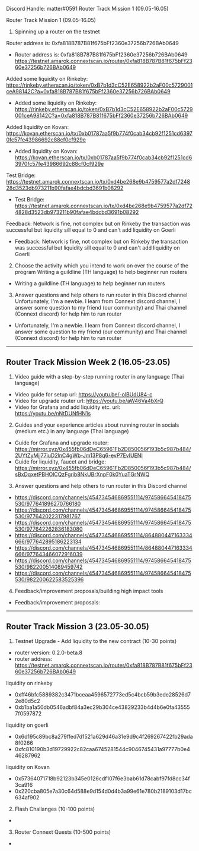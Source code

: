Discord Handle: matter#0591
Router Track Mission 1 (09.05-16.05)


Router Track Mission 1 (09.05-16.05)

1. Spinning up a router on the testnet

Router address is: 0xfa818B787B81f675bFf2360e37256b726BAb0649
- Router address is: 0xfa818B787B81f675bFf2360e37256b726BAb0649
https://testnet.amarok.connextscan.io/router/0xfa818B787B81f675bFf2360e37256b726BAb0649

Added some liquidity on Rinkeby: https://rinkeby.etherscan.io/token/0xB7b1d3cC52E658922b2aF00c5729001ceA98142C?a=0xfa818B787B81f675bFf2360e37256b726BAb0649
- Added some liquidity on Rinkeby: https://rinkeby.etherscan.io/token/0xB7b1d3cC52E658922b2aF00c5729001ceA98142C?a=0xfa818B787B81f675bFf2360e37256b726BAb0649

Added liquidity on Kovan: https://kovan.etherscan.io/tx/0xb01787aa5f9b774f0cab34cb92f1251cd63970fc57fe43986692c88cf0cf929e
- Added liquidity on Kovan: https://kovan.etherscan.io/tx/0xb01787aa5f9b774f0cab34cb92f1251cd63970fc57fe43986692c88cf0cf929e

Test Bridge: https://testnet.amarok.connextscan.io/tx/0xd4be268e9b4759577a2df724828d3523db973211b90fafae4bdcbd3691b08292
- Test Bridge: https://testnet.amarok.connextscan.io/tx/0xd4be268e9b4759577a2df724828d3523db973211b90fafae4bdcbd3691b08292

Feedback: Network is fine, not complex but on Rinkeby the transaction was successful but liquidity sill equal to 0 and can't add liquidity on Goerli 
- Feedback: Network is fine, not complex but on Rinkeby the transaction was successful but liquidity sill equal to 0 and can't add liquidity on Goerli 


2. Choose the activity which you intend to work on over the course of the program
Writing a guildline (TH language) to help beginner run routers
- Writing a guildline (TH language) to help beginner run routers


3. Answer questions and help others to run router in this Discord channel 
Unfortunately, I'm a newbie. I learn from Connext discord channel, I answer some question to my friend (our community) and Thai channel (Connext discord) for help him to run router 
- Unfortunately, I'm a newbie. I learn from Connext discord channel, I answer some question to my friend (our community) and Thai channel (Connext discord) for help him to run router 

---

## Router Track Mission Week 2 (16.05-23.05)

1) Video guide with a step-by-step running router in any language
(Thai language)
- Video guide for setup url: https://youtu.be/-olBUdU84-c
- Video for upgrade router url: https://youtu.be/aW46Va4bXrQ
- Video for Grafana and add liquidity etc. url: https://youtu.be/nNtDUNfHN1s

2) Guides and your experience articles about running router in socials (medium etc.) in any language
(Thai language)
- Guide for Grafana and upgrade router: https://mirror.xyz/0x455fb06dDeC65961Fb2D850056f193b5c987b484/2UYtZyMjj77iuD2lnC4gWb-Jm13P8q6-evP7EvIUENI
- Guide for liquidity, faucet and bridge: https://mirror.xyz/0x455fb06dDeC65961Fb2D850056f193b5c987b484/sBxDqxetPBHOlCQzFgrib8NkUBrXnpF0k0YuaTGrNWQ


3) Answer questions and help others to run router in this Discord channel
- https://discord.com/channels/454734546869551114/974586645418475530/977641896270766180
- https://discord.com/channels/454734546869551114/974586645418475530/977642022317981767
- https://discord.com/channels/454734546869551114/974586645418475530/977642262836183080
- https://discord.com/channels/454734546869551114/864880447163334666/977642895186223134
- https://discord.com/channels/454734546869551114/864880447163334666/977643466072916039
- https://discord.com/channels/454734546869551114/974586645418475530/982200514089459742
- https://discord.com/channels/454734546869551114/974586645418475530/982200622583525396


4) Feedback/improvement proposals/building high impact tools
- Feedback/improvement proposals: 


---

## Router Track Mission 3 (23.05-30.05)

1) Testnet Upgrade - Add liquidity to the new contract (10-30 points)
- router version: 0.2.0-beta.8 
- router address: https://testnet.amarok.connextscan.io/router/0xfa818B787B81f675bFf2360e37256b726BAb0649

liquidity on rinkeby
- 0xff46bfc5889382c3471bceaa4596572773ed5c4bcb59b3ede28526d72e80d5c2
- 0xb1ba1a50db0546adbf84a3ec29b304ce43829233b4d4b6e0fa435557f0597872

liquidity on goerli
- 0x6d195c89bc8a279ffed7d1521a629d46a31e9d9c4f269267422fb29ada8f0266
- 0xfc810190b3d19729922c82caa6745281544c9046745431a97777b0e446287962

liquidity on Kovan
- 0x57364071718b92123b345e0126cdf107f6e3bab61d78cabf97fd8cc34f3ca916
- 0x220cba805e7a30c64d588e9d154d0d4b3a99e61e780b2189103d17bc634af902

2) Flash Challanges (10-100 points)
- 

3) Router Connext Quests (10-500 points)
-
